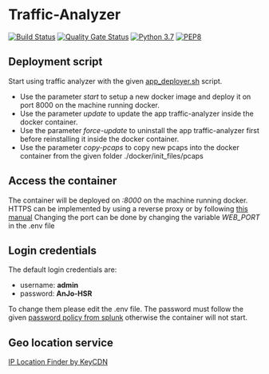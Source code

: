 # Traffic-Analyzer
[![Build Status](https://img.shields.io/travis/anjo-hsr/Traffic-Analyzer.svg?logo=travis)](https://travis-ci.org/anjo-hsr/Traffic-Analyzer)
[![Quality Gate Status](https://sonarcloud.io/api/project_badges/measure?project=anjo-hsr_Traffic-Analyzer&metric=alert_status)](https://sonarcloud.io/dashboard?id=anjo-hsr_Traffic-Analyzer)
[![Python 3.7](https://img.shields.io/badge/python-3.7-blue.svg?logo=python)](https://www.python.org/)
[![PEP8](https://img.shields.io/badge/code%20style-pep8-blue.svg?logo=python)](https://www.python.org/dev/peps/pep-0008/)

## Deployment script
Start using traffic analyzer with the given [app_deployer.sh](https://github.com/anjo-hsr/Traffic-Analyzer/blob/master/app_deployer.sh) script.  
- Use the parameter *start* to setup a new docker image and deploy it on port 8000 on the machine running docker.  
- Use the parameter *update* to update the app traffic-analyzer inside the docker container.  
- Use the parameter *force-update* to uninstall the app traffic-analyzer first before reinstalling it inside the docker container.  
- Use the parameter *copy-pcaps* to copy new pcaps into the docker container from the given folder ./docker/init_files/pcaps  
  
## Access the container
The container will be deployed on *:8000* on the machine running docker.
HTTPS can be implemented by using a reverse proxy or by following [this manual](https://docs.splunk.com/Documentation/Splunk/latest/Security/TurnonbasicencryptionwithSplunkWeb)
Changing the port can be done by changing the variable *WEB_PORT* in the .env file

## Login credentials
The default login credentials are:
- username: **admin**
- password: **AnJo-HSR**

To change them please edit the .env file. The password must follow the given [password policy from splunk](https://docs.splunk.com/Documentation/Splunk/latest/Security/Configurepasswordsinspecfile) otherwise the container will not start.

## Geo location service
[IP Location Finder by KeyCDN](https://tools.keycdn.com/geo)
